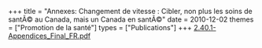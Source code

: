 +++
title = "Annexes: Changement de vitesse : Cibler, non plus les soins de santÃ© au Canada, mais un Canada en santÃ©"
date = 2010-12-02
themes = ["Promotion de la santé"]
types = ["Publications"]
+++
[2.40.1-Appendices_Final_FR.pdf](/files/2.40.1-Appendices_Final_FR.pdf)
